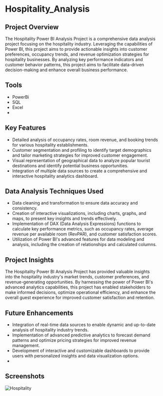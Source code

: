 # Hospitality_Analysis

## Project Overview
The Hospitality Power BI Analysis Project is a comprehensive data analysis project focusing on the hospitality industry. Leveraging the capabilities of Power BI, this project aims to provide actionable insights into customer preferences, occupancy trends, and revenue optimization strategies for hospitality businesses. By analyzing key performance indicators and customer behavior patterns, this project aims to facilitate data-driven decision-making and enhance overall business performance.

## Tools
- PowerBi
- SQL
- Excel
- 
## Key Features
- Detailed analysis of occupancy rates, room revenue, and booking trends for various hospitality establishments.
- Customer segmentation and profiling to identify target demographics and tailor marketing strategies for improved customer engagement.
- Visual representation of geographical data to analyze popular tourist destinations and identify potential business opportunities.
- Integration of multiple data sources to create a comprehensive and interactive hospitality analytics dashboard.

  
## Data Analysis Techniques Used
- Data cleaning and transformation to ensure data accuracy and consistency.
- Creation of interactive visualizations, including charts, graphs, and maps, to present key insights and trends effectively.
- Implementation of DAX (Data Analysis Expressions) functions to calculate key performance metrics, such as occupancy rates, average revenue per available room (RevPAR), and customer satisfaction scores.
- Utilization of Power BI's advanced features for data modeling and analysis, including the creation of relationships and calculated columns.
  
## Project Insights
The Hospitality Power BI Analysis Project has provided valuable insights into the hospitality industry's market trends, customer preferences, and revenue-generating opportunities. By harnessing the power of Power BI's advanced analytics capabilities, this project has enabled stakeholders to make informed decisions, optimize operational efficiency, and enhance the overall guest experience for improved customer satisfaction and retention.

## Future Enhancements
- Integration of real-time data sources to enable dynamic and up-to-date analysis of hospitality industry trends.
- Implementation of advanced predictive analytics to forecast demand patterns and optimize pricing strategies for improved revenue management.
- Development of interactive and customizable dashboards to provide users with personalized insights and data visualization options.
- 
## Screenshots
![Hospitality](https://github.com/githubhaseeb/Hospitality_Analysis/assets/98270092/bd8871cc-e3fb-41f2-a20d-b6dcb2762d0a)







